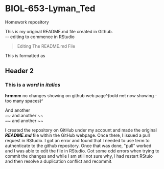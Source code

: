 # BIOL-653-Lyman_Ted
Homework repository

This is my original README.md file created in Github.  
-- editing to commence in RStudio

> Editing The 
> README.md File

This is formatted as 
## Header 2

### This is a *word* in *italics* 

**hrmmm** no changes showing on github web page^(bold ~~not~~ now showing - too many spaces)^


And another  
~~ and another ~~  
~~ and another ~~ 


I created the repository on GitHub under my account and made the
original *__README.md__* file within the GitHub webpage.  Once there, I issued a pull request in RStudio. I got an error and found that I needed to use term to authenticate to the github repository.  Once that was done, "pull" worked and I was able to edit the file in RStudio.  Got some odd errors when trying to commit the changes and while I am still not sure why, I had restart RStuio and then resolve a duplication conflict and recommit. 
